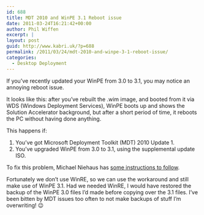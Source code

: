 ```yaml
---
id: 688
title: MDT 2010 and WinPE 3.1 Reboot issue
date: 2011-03-24T16:21:42+00:00
author: Phil Wiffen
excerpt: |
layout: post
guid: http://www.kabri.uk/?p=688
permalink: /2011/03/24/mdt-2010-and-winpe-3-1-reboot-issue/
categories:
  - Desktop Deployment
---
```

If you&#8217;ve recently updated your WinPE from 3.0 to 3.1, you may notice an annoying reboot issue.

It looks like this: after you&#8217;ve rebuilt the .wim image, and booted from it via WDS (Windows Deployment Services), WinPE boots up and shows the Solution Accelerator background, but after a short period of time, it reboots the PC without having done anything.

This happens if:

  1. You&#8217;ve got Microsoft Deployment Toolkit (MDT) 2010 Update 1.
  2. You&#8217;ve upgraded WinPE from 3.0 to 3.1, using the supplemental update ISO.

To fix this problem, Michael Niehaus has [some instructions to follow](http://blogs.technet.com/b/mniehaus/archive/2011/03/12/issue-with-mdt-2010-update-1-and-windows-aik-for-windows-7-sp1-supplement.aspx).

Fortunately we don&#8217;t use WinRE, so we can use the workaround and still make use of WinPE 3.1. Had we needed WinRE, I would have restored the backup of the WinPE 3.0 files I&#8217;d made before copying over the 3.1 files. I&#8217;ve been bitten by MDT issues too often to not make backups of stuff I&#8217;m overwriting! 😉